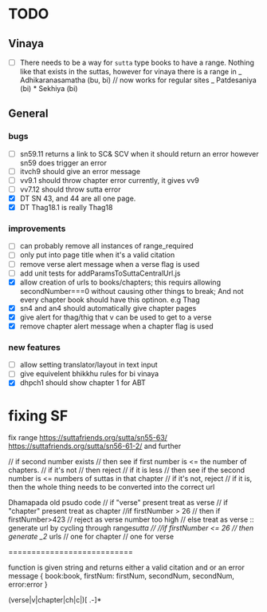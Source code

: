 # TODO

## Vinaya

- [ ] There needs to be a way for `sutta` type books to have a range. Nothing like that exists in the suttas, however for vinaya there is a range in
      _ Adhikaranasamatha (bu, bi) // now works for regular sites
      _ Patdesaniya (bi) \* Sekhiya (bi)

## General

### bugs

- [ ] sn59.11 returns a link to SC& SCV when it should return an error
      however sn59 does trigger an error
- [ ] itvch9 should give an error message
- [ ] vv9.1 should throw chapter error
      currently, it gives vv9
- [ ] vv7.12 should throw sutta error
- [x] DT SN 43, and 44 are all one page.
- [x] DT Thag18.1 is really Thag18

### improvements

- [ ] can probably remove all instances of range_required
- [ ] only put into page title when it's a valid citation
- [ ] remove verse alert message when a verse flag is used
- [ ] add unit tests for addParamsToSuttaCentralUrl.js
- [x] allow creation of urls to books/chapters; this requirs allowing secondNumber===0 without causing other things to break; And not every chapter book should have this optinon. e.g Thag
- [x] sn4 and an4 should automatically give chapter pages
- [x] give alert for thag/thig that v can be used to get to a verse
- [x] remove chapter alert message when a chapter flag is used

### new features

- [ ] allow setting translator/layout in text input
- [ ] give equivelent bhikkhu rules for bi vinaya
- [x] dhpch1 should show chapter 1 for ABT

# fixing SF

fix range
https://suttafriends.org/sutta/sn55-63/
https://suttafriends.org/sutta/sn56-61-2/ and further

// if second number exists
// then see if first number is <= the number of chapters.
// if it's not
// then reject
// if it is less
// then see if the second number is <= numbers of suttas in that chapter
// if it's not, reject
// if it is, then the whole thing needs to be converted into the correct url

Dhamapada old psudo code
// if "verse" present treat as verse
// if "chapter" present treat as chapter
//if firstNumber > 26
// then if firstNumber>423
// reject as verse number too high
// else treat as verse :: generate url by cycling through range*sutta
//
//if firstNumber <= 26
// then generate \_2* urls
// one for chapter
// one for verse

===========================

function is given string and returns either a valid citation and or an error message
{
book:book,
firstNum: firstNum,
secondNum, secondNum,
error:error
}

(verse|v|chapter|ch|c|)[ .-]\*
